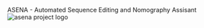 ASENA - Automated Sequence Editing and Nomography Assisant
![asena project logo](https://user-images.githubusercontent.com/71641885/225859349-41282625-28e6-4845-b4c1-1b6669c60e6a.png)
